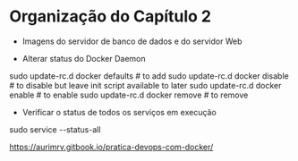 # Organização do Capítulo 2

- Imagens do servidor de banco de dados e do servidor Web

- Alterar status do Docker Daemon

sudo update-rc.d docker defaults   # to add
sudo update-rc.d docker disable    # to disable but leave init script available to later
sudo update-rc.d docker enable     # to enable
sudo update-rc.d docker remove     # to remove


- Verificar o status de todos os serviços em execução

sudo service --status-all


https://aurimrv.gitbook.io/pratica-devops-com-docker/
